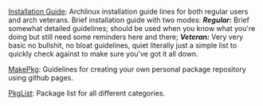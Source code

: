[Installation Guide](install.md): Archlinux installation guide lines for both regular users and arch veterans. Brief installation guide with two modes: ***Regular:*** Brief somewhat detailed guidelines; should be used when you know what you're doing but still need some reminders here and there; ***Veteran:*** Very very basic no bullshit, no bloat guidelines, quiet literally just a simple list to quickly check against to make sure you've got it all down.

[MakePkg](makepkg.md): Guidelines for creating your own personal package repository using github pages.

[PkgList](pkglist.md): Package list for all different categories.
